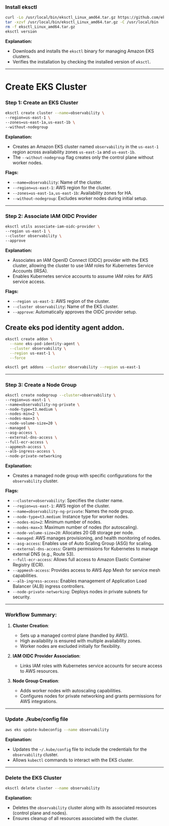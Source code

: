 ### Install eksctl
```bash
curl -Lo /usr/local/bin/eksctl_Linux_amd64.tar.gz https://github.com/eksctl-io/eksctl/releases/download/v0.202.0/eksctl_Linux_amd64.tar.gz
tar -xzvf /usr/local/bin/eksctl_Linux_amd64.tar.gz -C /usr/local/bin
rm -f eksctl_Linux_amd64.tar.gz
eksctl version
```
**Explanation:**
- Downloads and installs the `eksctl` binary for managing Amazon EKS clusters.
- Verifies the installation by checking the installed version of `eksctl`.

---
# Create EKS Cluster

### Step 1: Create an EKS Cluster
```bash
eksctl create cluster --name=observability \
--region=us-east-1 \
--zones=us-east-1a,us-east-1b \
--without-nodegroup
```
**Explanation:**
- Creates an Amazon EKS cluster named `observability` in the `us-east-1` region across availability zones `us-east-1a` and `us-east-1b`.
- The `--without-nodegroup` flag creates only the control plane without worker nodes.

**Flags:**
- `--name=observability`: Name of the cluster.
- `--region=us-east-1`: AWS region for the cluster.
- `--zones=us-east-1a,us-east-1b`: Availability zones for HA.
- `--without-nodegroup`: Excludes worker nodes during initial setup.

---

### Step 2: Associate IAM OIDC Provider
```bash
eksctl utils associate-iam-oidc-provider \
--region us-east-1 \
--cluster observability \
--approve
```
**Explanation:**
- Associates an IAM OpenID Connect (OIDC) provider with the EKS cluster, allowing the cluster to use IAM roles for Kubernetes Service Accounts (IRSA).
- Enables Kubernetes service accounts to assume IAM roles for AWS service access.

**Flags:**
- `--region us-east-1`: AWS region of the cluster.
- `--cluster observability`: Name of the EKS cluster.
- `--approve`: Automatically approves the OIDC provider setup.

## Create eks pod identity agent addon.
```bash
eksctl create addon \
  --name eks-pod-identity-agent \
  --cluster observability \
  --region us-east-1 \
  --force
```

```bash
eksctl get addons --cluster observability --region us-east-1
```
---

### Step 3: Create a Node Group
```bash
eksctl create nodegroup --cluster=observability \
--region=us-east-1 \
--name=observability-ng-private \
--node-type=t3.medium \
--nodes-min=2 \
--nodes-max=3 \
--node-volume-size=20 \
--managed \
--asg-access \
--external-dns-access \
--full-ecr-access \
--appmesh-access \
--alb-ingress-access \
--node-private-networking
```
**Explanation:**
- Creates a managed node group with specific configurations for the `observability` cluster.

**Flags:**
- `--cluster=observability`: Specifies the cluster name.
- `--region=us-east-1`: AWS region of the cluster.
- `--name=observability-ng-private`: Names the node group.
- `--node-type=t3.medium`: Instance type for worker nodes.
- `--nodes-min=2`: Minimum number of nodes.
- `--nodes-max=3`: Maximum number of nodes (for autoscaling).
- `--node-volume-size=20`: Allocates 20 GB storage per node.
- `--managed`: AWS manages provisioning, and health monitoring of nodes.
- `--asg-access`: Enables use of Auto Scaling Group (ASG) for scaling.
- `--external-dns-access`: Grants permissions for Kubernetes to manage external DNS (e.g., Route 53).
- `--full-ecr-access`: Allows full access to Amazon Elastic Container Registry (ECR).
- `--appmesh-access`: Provides access to AWS App Mesh for service mesh capabilities.
- `--alb-ingress-access`: Enables management of Application Load Balancer (ALB) ingress controllers.
- `--node-private-networking`: Deploys nodes in private subnets for security.

---

### Workflow Summary:
1. **Cluster Creation**:
    - Sets up a managed control plane (handled by AWS).
    - High availability is ensured with multiple availability zones.
    - Worker nodes are excluded initially for flexibility.

2. **IAM OIDC Provider Association**:
    - Links IAM roles with Kubernetes service accounts for secure access to AWS resources.

3. **Node Group Creation**:
    - Adds worker nodes with autoscaling capabilities.
    - Configures nodes for private networking and grants permissions for AWS integrations.

---

### Update ./kube/config file
```bash
aws eks update-kubeconfig --name observability
```
**Explanation:**
- Updates the `~/.kube/config` file to include the credentials for the `observability` cluster.
- Allows `kubectl` commands to interact with the EKS cluster.

---

### Delete the EKS Cluster
```bash
eksctl delete cluster --name observability
```
**Explanation:**
- Deletes the `observability` cluster along with its associated resources (control plane and nodes).
- Ensures cleanup of all resources associated with the cluster.